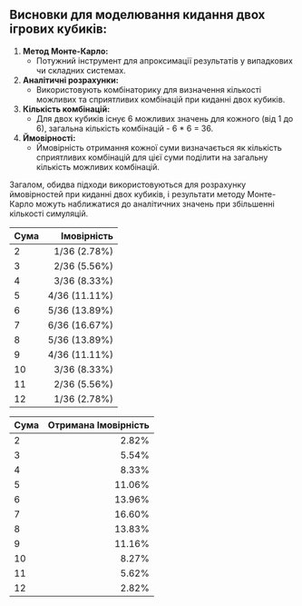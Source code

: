 
## Висновки для моделювання кидання двох ігрових кубиків:
1. **Метод Монте-Карло:**
   - Потужний інструмент для апроксимації результатів у випадкових чи складних системах.
2. **Аналітичні розрахунки:**
   - Використовують комбінаторику для визначення кількості можливих та сприятливих комбінацій при киданні двох кубиків.
3. **Кількість комбінацій:**
   - Для двох кубиків існує 6 можливих значень для кожного (від 1 до 6), загальна кількість комбінацій - 6 * 6 = 36.
4. **Ймовірності:**
   - Ймовірність отримання кожної суми визначається як кількість сприятливих комбінацій для цієї суми поділити на загальну кількість можливих комбінацій.

Загалом, обидва підходи використовуються для розрахунку ймовірностей при киданні двох кубиків, і результати методу Монте-Карло можуть наближатися до аналітичних значень при збільшенні кількості симуляцій.

| Сума | Імовірність   |
|------|--------------:|
| 2    | 1/36 (2.78%)  |
| 3    | 2/36 (5.56%)  |
| 4    | 3/36 (8.33%)  |
| 5    | 4/36 (11.11%) |
| 6    | 5/36 (13.89%) |
| 7    | 6/36 (16.67%) |
| 8    | 5/36 (13.89%) |
| 9    | 4/36 (11.11%) |
| 10   | 3/36 (8.33%)  |
| 11   | 2/36 (5.56%)  |
| 12   | 1/36 (2.78%)  |

| Сума | Отримана Імовірність   |
|------|------------------------:|
| 2    |         2.82%           |
| 3    |         5.54%           |
| 4    |         8.33%           |
| 5    |        11.06%           |
| 6    |        13.96%           |
| 7    |        16.60%           |
| 8    |        13.83%           |
| 9    |        11.16%           |
| 10   |         8.27%           |
| 11   |         5.62%           |
| 12   |         2.82%           |

